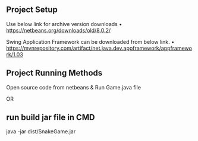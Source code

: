 Project Setup
--------------------------------------
Use below link for archive version downloads
•	https://netbeans.org/downloads/old/8.0.2/

Swing Application Framework can be downloaded from below link.
•	https://mvnrepository.com/artifact/net.java.dev.appframework/appframework/1.03

Project Running Methods
-------------------------
Open source code from netbeans & Run Game.java file

OR 

run build jar file in CMD
--------------------------------------
java -jar dist/SnakeGame.jar
